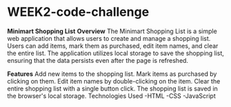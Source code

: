 # WEEK2-code-challenge
**Minimart Shopping List**
**Overview**
The Minimart Shopping List is a simple web application that allows users to create and manage a shopping list. Users can add items, mark them as purchased, edit item names, and clear the entire list. The application utilizes local storage to save the shopping list, ensuring that the data persists even after the page is refreshed.

**Features**
Add new items to the shopping list.
Mark items as purchased by clicking on them.
Edit item names by double-clicking on the item.
Clear the entire shopping list with a single button click.
The shopping list is saved in the browser's local storage.
Technologies Used
    -HTML
    -CSS
    -JavaScript
